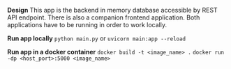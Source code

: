 **Design**
This app is the backend in memory database accessible by REST API endpoint. There is also a companion frontend application. Both applications have to be running in order to work locally.

**Run app locally**
`python main.py`
or
`uvicorn main:app --reload`

**Run app in a docker container**
`docker build -t <image_name> .`
`docker run -dp <host_port>:5000 <image_name>`
